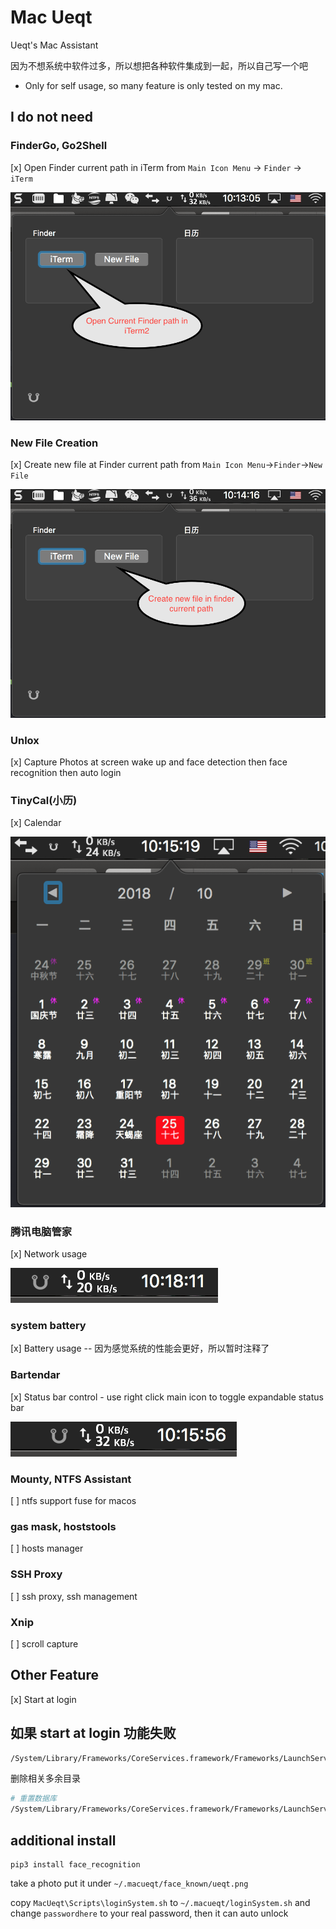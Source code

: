 #  Mac Ueqt

Ueqt's Mac Assistant

因为不想系统中软件过多，所以想把各种软件集成到一起，所以自己写一个吧

* Only for self usage, so many feature is only tested on my mac.

## I do not need

### FinderGo, Go2Shell

[x] Open Finder current path in iTerm from `Main Icon Menu` -> `Finder` -> `iTerm`

![](docs/images/iTerm.png)

### New File Creation

[x] Create new file at Finder current path from `Main Icon Menu`->`Finder`->`New File`

![](docs/images/newFile.png)

### Unlox

[x] Capture Photos at screen wake up and face detection then face recognition then auto login

### TinyCal(小历)

[x] Calendar

![](docs/images/calendar.png)

### 腾讯电脑管家 

[x] Network usage

![](docs/images/network.png)

### system battery

[x] Battery usage -- 因为感觉系统的性能会更好，所以暂时注释了

### Bartendar

[x] Status bar control - use right click main icon to toggle expandable status bar

![](docs/images/bartendar.png)

### Mounty, NTFS Assistant

[ ] ntfs support fuse for macos

### gas mask, hoststools

[ ] hosts manager

### SSH Proxy

[ ] ssh proxy, ssh management

### Xnip

[ ] scroll capture


## Other Feature

[x] Start at login

## 如果 start at login 功能失败

```bash
/System/Library/Frameworks/CoreServices.framework/Frameworks/LaunchServices.framework/Support/lsregister -dump|grep .*path.*MacUeqt.
```

删除相关多余目录

```bash
# 重置数据库
/System/Library/Frameworks/CoreServices.framework/Frameworks/LaunchServices.framework/Support/lsregister -kill -r -domain local -domain system -domain user
```

## additional install

```
pip3 install face_recognition
```

take a photo put it under `~/.macueqt/face_known/ueqt.png`

copy `MacUeqt\Scripts\loginSystem.sh` to `~/.macueqt/loginSystem.sh` and change `passwordhere` to your real password, then it can auto unlock
